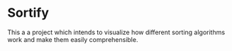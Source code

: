 # Sortify
This a a project which intends to visualize how different sorting algorithms work and make them easily comprehensible.
